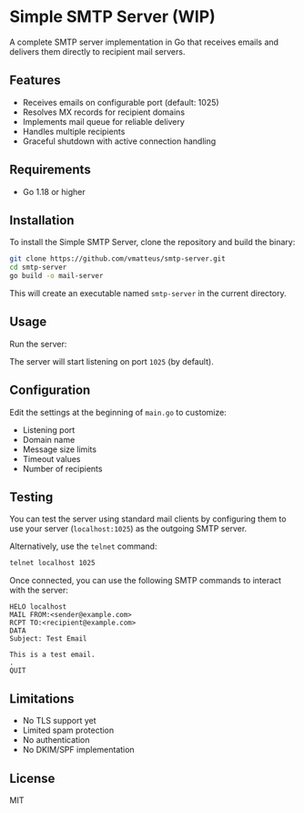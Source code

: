 # Simple SMTP Server (WIP)

A complete SMTP server implementation in Go that receives emails and delivers them directly to recipient mail servers.

## Features

- Receives emails on configurable port (default: 1025)
- Resolves MX records for recipient domains
- Implements mail queue for reliable delivery
- Handles multiple recipients
- Graceful shutdown with active connection handling

## Requirements

- Go 1.18 or higher

## Installation

To install the Simple SMTP Server, clone the repository and build the binary:

```bash
git clone https://github.com/vmatteus/smtp-server.git
cd smtp-server
go build -o mail-server
```

This will create an executable named `smtp-server` in the current directory.

## Usage

Run the server:

The server will start listening on port `1025` (by default).

## Configuration

Edit the settings at the beginning of `main.go` to customize:

- Listening port
- Domain name
- Message size limits
- Timeout values
- Number of recipients

## Testing

You can test the server using standard mail clients by configuring them to use your server (`localhost:1025`) as the outgoing SMTP server.

Alternatively, use the `telnet` command:

```bash
telnet localhost 1025
```

Once connected, you can use the following SMTP commands to interact with the server:

```plaintext
HELO localhost
MAIL FROM:<sender@example.com>
RCPT TO:<recipient@example.com>
DATA
Subject: Test Email

This is a test email.
.
QUIT
```

## Limitations

- No TLS support yet
- Limited spam protection
- No authentication
- No DKIM/SPF implementation

## License

MIT